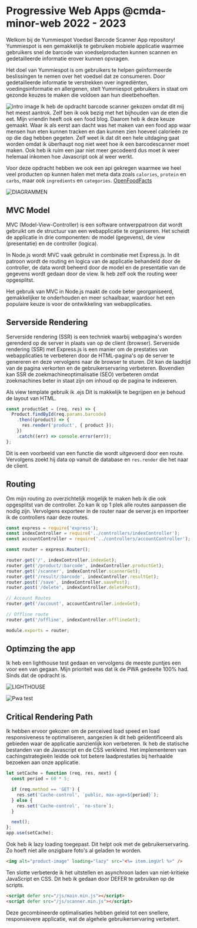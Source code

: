 # Progressive Web Apps @cmda-minor-web 2022 - 2023

Welkom bij de Yummiespot Voedsel Barcode Scanner App repository! Yummiespot is een gemakkelijk te gebruiken mobiele applicatie waarmee gebruikers snel de barcode van voedselproducten kunnen scannen en gedetailleerde informatie erover kunnen opvragen.

Het doel van Yummiespot is om gebruikers te helpen geïnformeerde beslissingen te nemen over het voedsel dat ze consumeren. Door gedetailleerde informatie te verstrekken over ingrediënten, voedingsinformatie en allergenen, stelt Yummiespot gebruikers in staat om gezonde keuzes te maken die voldoen aan hun dieetbehoeften.

![intro image](https://github.com/wongsrila/barcode-scanner/blob/8f9c65c738c3cab907aa19a736febb00d200e65a/assets/images/barcode-scanner-app-home-image.png)
Ik heb de opdracht barcode scanner gekozen omdat dit mij het meest aantrok. Zelf ben ik ook bezig met het bijhouden van de eten die eet. Mijn vriendin heeft ook een food blog. Daarom heb ik deze keuze gemaakt. Waar ik als eerst aan dacht was het maken van een food app waar mensen hun eten kunnen tracken en dan kunnen zien hoeveel calorieën ze op die dag hebben gegeten. Zelf weet ik dat dit een hele uitdaging gaat worden omdat ik überhaupt nog niet weet hoe ik een barcodescanner moet maken. Ook heb ik ruim een jaar niet meer gecodeerd dus moet ik weer helemaal inkomen hoe Javascript ook al weer werkt.

Voor deze opdracht hebben we ook een api gekregen waarmee we heel veel producten op kunnen halen met meta data zoals `calories`, `protein` en `carbs`, maar ook `ingredients` en `categories`. [OpenFoodFacts](https://openfoodfacts.github.io/api-documentation/)

![DIAGRAMMEN](./public/images/DIAGRAM_PWA.png)

## MVC Model

MVC (Model-View-Controller) is een software ontwerppatroon dat wordt gebruikt om de structuur van een webapplicatie te organiseren. Het scheidt de applicatie in drie componenten: de model (gegevens), de view (presentatie) en de controller (logica).

In Node.js wordt MVC vaak gebruikt in combinatie met Express.js. In dit patroon wordt de routing en logica van de applicatie behandeld door de controller, de data wordt beheerd door de model en de presentatie van de gegevens wordt gedaan door de view. Ik heb zelf ook the routing weer opgesplitst.

Het gebruik van MVC in Node.js maakt de code beter georganiseerd, gemakkelijker te onderhouden en meer schaalbaar, waardoor het een populaire keuze is voor de ontwikkeling van webapplicaties.

## Serverside Rendering

Serverside rendering (SSR) is een techniek waarbij webpagina's worden gerenderd op de server in plaats van op de client (browser). Serverside rendering (SSR) met Express.js is een manier om de prestaties van webapplicaties te verbeteren door de HTML-pagina's op de server te genereren en deze vervolgens naar de browser te sturen. Dit kan de laadtijd van de pagina verkorten en de gebruikerservaring verbeteren. Bovendien kan SSR de zoekmachineoptimalisatie (SEO) verbeteren omdat zoekmachines beter in staat zijn om inhoud op de pagina te indexeren.

Als view template gebruik ik .ejs Dit is makkelijk te begrijpen en je behoud de layout van HTML.

```javascript
const productGet = (req, res) => {
  Product.findById(req.params.barcode)
    .then((product) => {
      res.render('product', { product });
    })
    .catch((err) => console.error(err));
};
```

Dit is een voorbeeld van een functie die wordt uitgevoerd door een route. Vervolgens zoekt hij data op vanuit de database en `res.render` die het naar de client.

## Routing

Om mijn routing zo overzichtelijk mogelijk te maken heb ik die ook opgesplitst van de controller. Zo kan ik op 1 plek alle routes aanpassen die nodig zijn. Vervolgens exporteer in de router naar de server.js en importeer ik de controllers naar deze routes.

```javascript
const express = require('express');
const indexController = require('../controllers/indexController');
const accountController = require('../controllers/accountController');

const router = express.Router();

router.get('/', indexController.indexGet);
router.get('/product/:barcode', indexController.productGet);
router.get('/scanner', indexController.scannerGet);
router.get('/result/:barcode', indexController.resultGet);
router.post('/save', indexController.savePost);
router.post('/delete', indexController.deletePost);

// Account Routes
router.get('/account', accountController.indexGet);

// Offline route
router.get('/offline', indexController.offlineGet);

module.exports = router;
```

## Optimzing the app

Ik heb een lighthouse test gedaan en vervolgens de meeste puntjes een voor een van gegaan. Mijn prioriteit was dat ik de PWA gedeelte 100% had. Sinds dat de opdracht is.

![LIGHTHOUSE](./public/images/lighthouse_test.png)

![Pwa test](./public/images/pwa_test.png)

## Critical Rendering Path

Ik hebben ervoor gekozen om de perceived load speed en load responsiveness te optimaliseren, aangezien ik dit heb geïdentificeerd als gebieden waar de applicatie aanzienlijk kon verbeteren. Ik heb de statische bestanden van de Javascript en de CSS verkleind. Het implementeren van cachingstrategieën leidde ook tot betere laadprestaties bij herhaalde bezoeken aan onze applicatie.

```javascript
let setCache = function (req, res, next) {
  const period = 60 * 5;

  if (req.method == 'GET') {
    res.set('Cache-control', `public, max-age=${period}`);
  } else {
    res.set('Cache-control', `no-store`);
  }

  next();
};
app.use(setCache);
```

Ook heb ik lazy loading toegepast. Dit helpt ook met de gebruikerservaring. Zo hoeft niet alle onzigbare foto's al geladen te worden.

```html
<img alt="product-image" loading="lazy" src="<%= item.imgUrl %>" />
```

Ten slotte verbeterde ik het uitstellen en asynchroon laden van niet-kritieke JavaScript en CSS. Dit heb ik gedaan door DEFER te gebruiken op de scripts.

```html
<script defer src="/js/main.min.js"></script>
<script defer src="/js/scanner.min.js"></script>
```

Deze gecombineerde optimalisaties hebben geleid tot een snellere, responsievere applicatie, wat de algehele gebruikerservaring verbetert.
